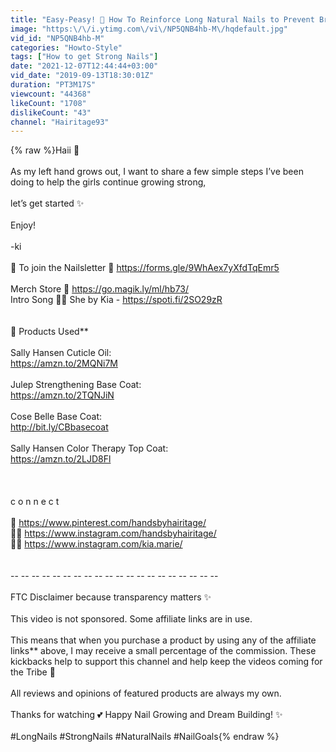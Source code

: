 ```yaml
---
title: "Easy-Peasy! 🥰 How To Reinforce Long Natural Nails to Prevent Breaking! 🌊✨"
image: "https:\/\/i.ytimg.com\/vi\/NP5QNB4hb-M\/hqdefault.jpg"
vid_id: "NP5QNB4hb-M"
categories: "Howto-Style"
tags: ["How to get Strong Nails"]
date: "2021-12-07T12:44:44+03:00"
vid_date: "2019-09-13T18:30:01Z"
duration: "PT3M17S"
viewcount: "44368"
likeCount: "1708"
dislikeCount: "43"
channel: "Hairitage93"
---
```

{% raw %}Haii 🥰<br /><br />As my left hand grows out, I want to share a few simple steps I’ve been doing to help the girls continue growing strong,<br /><br />let’s get started ✨<br /><br />Enjoy!<br /><br />-ki<br /><br />🎉 To join the Nailsletter 💌 <a rel="nofollow" target="blank" href="https://forms.gle/9WhAex7yXfdTqEmr5">https://forms.gle/9WhAex7yXfdTqEmr5</a><br /><br />Merch Store 👕 <a rel="nofollow" target="blank" href="https://go.magik.ly/ml/hb73/">https://go.magik.ly/ml/hb73/</a><br />Intro Song 💃🏾 She by Kia - <a rel="nofollow" target="blank" href="https://spoti.fi/2SO29zR">https://spoti.fi/2SO29zR</a><br /><br /><br />🛒 Products Used**<br /><br />Sally Hansen Cuticle Oil:<br /><a rel="nofollow" target="blank" href="https://amzn.to/2MQNi7M">https://amzn.to/2MQNi7M</a><br /><br />Julep Strengthening Base Coat:<br /><a rel="nofollow" target="blank" href="https://amzn.to/2TQNJiN">https://amzn.to/2TQNJiN</a><br /><br />Cose Belle Base Coat:<br /><a rel="nofollow" target="blank" href="http://bit.ly/CBbasecoat">http://bit.ly/CBbasecoat</a><br /><br />Sally Hansen Color Therapy Top Coat:<br /><a rel="nofollow" target="blank" href="https://amzn.to/2LJD8Fl">https://amzn.to/2LJD8Fl</a> <br /><br /><br /><br />c o n n e c t<br /><br />📌 <a rel="nofollow" target="blank" href="https://www.pinterest.com/handsbyhairitage/">https://www.pinterest.com/handsbyhairitage/</a><br />💅🏽 <a rel="nofollow" target="blank" href="https://www.instagram.com/handsbyhairitage/">https://www.instagram.com/handsbyhairitage/</a><br />💃🏾 <a rel="nofollow" target="blank" href="https://www.instagram.com/kia.marie/">https://www.instagram.com/kia.marie/</a><br /><br /><br />--  --  --  --  --  --  --  --  --  --  --  --  --  --  --  --  --  --  --  --  <br /><br />FTC Disclaimer because transparency matters ✨<br /><br />This video is not sponsored. Some affiliate links are in use. <br /><br />This means that when you purchase a product by using any of the affiliate links** above, I may receive a small percentage of the commission. These kickbacks help to support this channel and help keep the videos coming for the Tribe 💖<br /><br />All reviews and opinions of featured products are always my own. <br /><br />Thanks for watching 💕 Happy Nail Growing and Dream Building! ✨<br /><br />#LongNails #StrongNails #NaturalNails #NailGoals{% endraw %}
